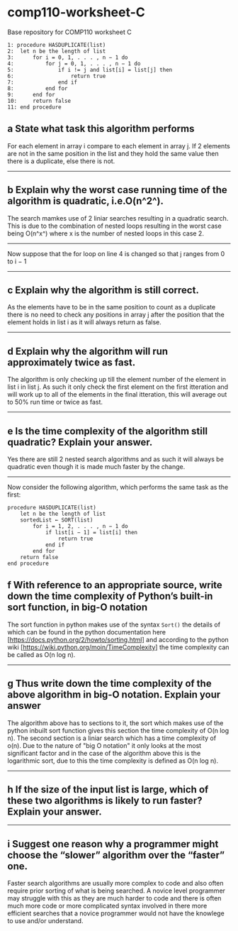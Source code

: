 # comp110-worksheet-C
Base repository for COMP110 worksheet C
```
1: procedure HASDUPLICATE(list)
2: 	let n be the length of list
3: 		for i = 0, 1, . . . , n − 1 do
4: 			for j = 0, 1, . . . , n − 1 do
5: 				if i != j and list[i] = list[j] then
6: 					return true
7: 				end if
8: 			end for
9: 		end for
10: 	return false
11: end procedure

```
## a State what task this algorithm performs
For each element in array i compare to each element in array j. If 2 elements are not in the same position in the list and they hold the same value then there is a duplicate, else there is not.
***
## b Explain why the worst case running time of the algorithm is quadratic, i.e.O(n^2^).
The search mamkes use of 2 liniar searches resulting in a quadratic search. This is due to the combination of nested loops resulting in the worst case being O(n^x^) where x is the number of nested loops in this case 2. 
***
Now suppose that the for loop on line 4 is changed so that j ranges from 0 to i − 1
***
## c Explain why the algorithm is still correct.
As the elements have to be in the same position to count as a duplicate there is no need to check any positions in array j after the position that the element holds in list i as it will always return as false.
***
## d  Explain why the algorithm will run approximately twice as fast.
The algorithm is only checking up till the element number of the element in list i in list j. As such it only check the first element on the first itteration and will work up to all of the elements in the final itteration, this will average out to 50% run time or twice as fast.
***
## e Is the time complexity of the algorithm still quadratic? Explain your answer.
Yes there are still 2 nested search algorithms and as such it will always be quadratic even though it is made much faster by the change.
***
Now consider the following algorithm, which performs the same task as the
first:
```
procedure HASDUPLICATE(list)
	let n be the length of list
	sortedList ← SORT(list)
		for i = 1, 2, . . . , n − 1 do
			if list[i − 1] = list[i] then
				return true
			end if
		end for
	return false
end procedure
```
## f With reference to an appropriate source, write down the time complexity of Python’s built-in sort function, in big-O notation
The sort function in python makes use of the syntax ```Sort()``` the details of which can be found in the python documentation here [https://docs.python.org/2/howto/sorting.html] and according to the python wiki [https://wiki.python.org/moin/TimeComplexity] the time complexity can be called as O(n log n).
***
## g Thus write down the time complexity of the above algorithm in big-O notation. Explain your answer
The algorithm above has to sections to it, the sort which makes use of the python inbuilt sort function gives this section the time complexity of O(n log n). The second section is a liniar search which has a time complexity of o(n). Due to the nature of "big O notation" it only looks at the most significant factor and in the case of the algorithm above this is the logarithmic sort, due to this the time complexity is defined as O(n log n). 
***
## h If the size of the input list is large, which of these two algorithms is likely to run faster? Explain your answer.
***
## i Suggest one reason why a programmer might choose the “slower” algorithm over the “faster” one.
Faster search algorithms are usually more complex to code and also often require prior sorting of what is being searched. A novice level programmer may struggle with this as they are much harder to code and there is often much more code or more complicated syntax involved in there more efficient searches that a novice programmer would not have the knowlege to use and/or understand.